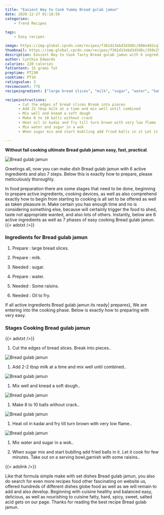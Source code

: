 ```yaml
---
title: "Easiest Way to Cook Yummy Bread gulab jamun"
date: 2020-12-27 01:18:59
categories:
    - Trend Recipes
    
tags:
    - Easy recipes

image: https://img-global.cpcdn.com/recipes/f361d13ebd3d3d8c/680x482cq70/bread-gulab-jamun-recipe-main-photo.jpg
thumbnail: https://img-global.cpcdn.com/recipes/f361d13ebd3d3d8c/350x250cq70/bread-gulab-jamun-recipe-main-photo.jpg
description: Easiest Way to Cook Tasty Bread gulab jamun with 6 ingredients and 7 stages of easy cooking.
author: Cynthia Edwards
calories: 220 calories
fatContent: 15 grams fat
preptime: PT23M
cooktime: PT1H
ratingvalue: 3
reviewcount: 776
recipeingredient: ["large bread slices", "milk", "sugar", "water", "Some raisins", "Oil to fry"]

recipeinstructions: 
      - Cut the edges of bread slices Break into pieces 
      - Add 22 tbsp milk at a time and mix well until combined 
      - Mix well and knead a soft dough 
      - Make 8 to 10 balls without crack 
      - Heat oil in kadai and fry till turn brown with very low flame 
      - Mix water and sugar in a wok 
      - When sugar mix and start bublling add fried balls in it Let it cook for few minutes Take out on a serving bowlgarnish with some raisins

---
```




**Without fail cooking ultimate Bread gulab jamun easy, fast, practical**. 


![Bread gulab jamun](https://img-global.cpcdn.com/recipes/f361d13ebd3d3d8c/680x482cq70/bread-gulab-jamun-recipe-main-photo.jpg "Bread gulab jamun")




Greetings all, now you can make dish Bread gulab jamun with 6 active ingredients and also 7 steps. Below this is exactly how to prepare, please meticulously thoroughly.

In food preparation there are some stages that need to be done, beginning to prepare active ingredients, cooking devices, as well as also comprehend exactly how to begin from starting to cooking is all set to be offered as well as taken pleasure in. Make certain you has enough time and no is considering something else, because will certainly trigger the food to shed, taste not appropriate wanted, and also lots of others. Instantly, below are 6 active ingredients as well as 7 phases of easy cooking Bread gulab jamun.
{{< adstxt />}}

### Ingredients for Bread gulab jamun


1. Prepare  : large bread slices.

1. Prepare  : milk.

1. Needed  : sugar.

1. Prepare  : water.

1. Needed  : Some raisins.

1. Needed  : Oil to fry.



If all active ingredients Bread gulab jamun its ready| prepares}, We are entering into the cooking phase. Below is exactly how to preparing with very easy.

### Stages Cooking Bread gulab jamun

{{< adstxt />}}


1. Cut the edges of bread slices. Break into pieces..



![Bread gulab jamun](https://img-global.cpcdn.com/steps/9e2f254e00563553/160x128cq70/bread-gulab-jamun-recipe-step-1-photo.jpg" "Bread gulab jamun")



1. Add 2-2 tbsp milk at a time and mix well until combined..



![Bread gulab jamun](https://img-global.cpcdn.com/steps/684125cad2d917dc/160x128cq70/bread-gulab-jamun-recipe-step-2-photo.jpg" "Bread gulab jamun")



1. Mix well and knead a soft dough..



![Bread gulab jamun](https://img-global.cpcdn.com/steps/5ae90229d2dbd1d8/160x128cq70/bread-gulab-jamun-recipe-step-3-photo.jpg" "Bread gulab jamun")



1. Make 8 to 10 balls without crack..



![Bread gulab jamun](https://img-global.cpcdn.com/steps/a88e211a0ff16ab2/160x128cq70/bread-gulab-jamun-recipe-step-4-photo.jpg" "Bread gulab jamun")



1. Heat oil in kadai and fry till turn brown with very low flame..



![Bread gulab jamun](https://img-global.cpcdn.com/steps/0bde8e0b9164f125/160x128cq70/bread-gulab-jamun-recipe-step-5-photo.jpg" "Bread gulab jamun")



1. Mix water and sugar in a wok..



1. When sugar mix and start bublling add fried balls in it. Let it cook for few minutes. Take out on a serving bowl,garnish with some raisins..





{{< adslink />}}

Like that formula simple make with set dishes Bread gulab jamun, you also do search for even more recipes food other fascinating on website us, offered hundreds of different dishes globe food as well as we will remain to add and also develop. Beginning with cuisine healthy and balanced easy, delicious, as well as nourishing to cuisine fatty, hard, spicy, sweet, salted acid gets on our page. Thanks for reading the best recipe Bread gulab jamun.
